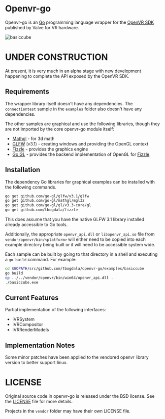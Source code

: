 Openvr-go
=========

Openvr-go is an [Go][golang] programming language wrapper for the [OpenVR SDK][openvr-git]
published by Valve for VR hardware.


![basiccube][basiccube_ss]

UNDER CONSTRUCTION
==================

At present, it is very much in an alpha stage with new development happening to
complete the API exposed by the OpenVR SDK.

Requirements
------------

The wrapper library itself doesn't have any dependencies. The `connectiontest` sample
in the `examples` folder also doesn't have any dependencies.

The other samples are graphical and use the following libraries, though they are
not imported by the core openvr-go module itself:

* [Mathgl][mgl] - for 3d math
* [GLFW][glfw-go] (v3.1) - creating windows and providing the OpenGL context
* [Fizzle][fizzle] - provides the graphics engine
* [Go GL][go-gl] - provides the backend implementation of OpenGL for [Fizzle][fizzle].

Installation
------------

The dependency Go libraries for graphical examples can be installed with the following commands.

```bash
go get github.com/go-gl/glfw/v3.1/glfw
go get github.com/go-gl/mathgl/mgl32
go get github.com/go-gl/gl/v3.3-core/gl
go get github.com/tbogdala/fizzle
```
This does assume that you have the native GLFW 3.1 library installed already
accessible to Go tools.

Additionally, the appropriate `openvr_api.dll` or `libopenvr_api.so` file from
`vendor/openvr/bin/<platform>` will either need to be copied into each example directory
being built or it will need to be accessible system wide.

Each sample can be built by going to that directory in a shell and executing
a `go build` command. For example:

```bash
cd $GOPATH/src/github.com/tbogdala/openvr-go/examples/basiccube
go build
cp ../../vendor/openvr/bin/win64/openvr_api.dll .
./basiccube.exe
```

Current Features
----------------

Partial implementation of the following interfaces:

* IVRSystem
* IVRCompositor
* IVRRenderModels


Implementation Notes
--------------------

Some minor patches have been applied to the vendored openvr library version to
better support linux.


LICENSE
=======

Original source code in openvr-go is released under the BSD license. See the
[LICENSE][license-link] file for more details.

Projects in the `vendor` folder may have their own LICENSE file.

[golang]: https://golang.org/
[fizzle]: https://github.com/tbogdala/fizzle
[glfw-go]: https://github.com/go-gl/glfw
[mgl]: https://github.com/go-gl/mathgl
[go-gl]: https://github.com/go-gl/glow
[license-link]: https://raw.githubusercontent.com/tbogdala/openvr-go/master/LICENSE
[openvr-git]: https://github.com/ValveSoftware/openvr
[basiccube_ss]: https://raw.githubusercontent.com/tbogdala/openvr-go/master/examples/screenshots/example-basiccube.jpg
